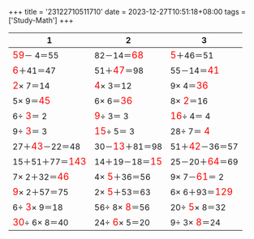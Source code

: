 +++ 
title = '23122710511710' 
date = 2023-12-27T10:51:18+08:00 
tags = ['Study-Math'] 
+++ 

1 | 2 | 3 
-- | -- | -- 
<font color=red size=4>59</font>－ 4＝55 | 82－14＝<font color=red size=4>68</font> | <font color=red size=4> 5</font>＋46＝51 
<font color=red size=4> 6</font>＋41＝47 | 51＋<font color=red size=4>47</font>＝98 | 55－14＝<font color=red size=4>41</font> 
<font color=red size=4> 2</font>× 7＝14 | <font color=red size=4> 4</font>× 3＝12 |  9× 4＝<font color=red size=4>36</font> 
 5× 9＝<font color=red size=4>45</font> |  6× 6＝<font color=red size=4>36</font> |  8×<font color=red size=4> 2</font>＝16 
 6÷<font color=red size=4> 3</font>＝ 2 | <font color=red size=4> 9</font>÷ 3＝ 3 | <font color=red size=4>16</font>÷ 4＝ 4 
 9÷<font color=red size=4> 3</font>＝ 3 | <font color=red size=4>15</font>÷ 5＝ 3 | 28÷ 7＝<font color=red size=4> 4</font> 
27＋<font color=red size=4>43</font>－22＝48 | 30－<font color=red size=4>13</font>＋81＝98 | 51＋<font color=red size=4>42</font>－36＝57 
15＋51＋77＝<font color=red size=4>143</font> | 14＋19－18＝<font color=red size=4>15</font> | 25－20＋<font color=red size=4>64</font>＝69 
 7× 2＋32＝<font color=red size=4>46</font> |  4×<font color=red size=4> 5</font>＋36＝56 |  9× 7－<font color=red size=4>61</font>＝ 2 
<font color=red size=4> 9</font>× 2＋57＝75 |  2×<font color=red size=4> 5</font>＋53＝63 |  6× 6＋93＝<font color=red size=4>129</font> 
 6÷<font color=red size=4> 3</font>× 9＝18 | 56÷ 8×<font color=red size=4> 8</font>＝56 | 20÷<font color=red size=4> 5</font>× 8＝32 
<font color=red size=4>30</font>÷ 6× 8＝40 | 24÷<font color=red size=4> 6</font>× 5＝20 |  9÷ 3×<font color=red size=4> 8</font>＝24 

